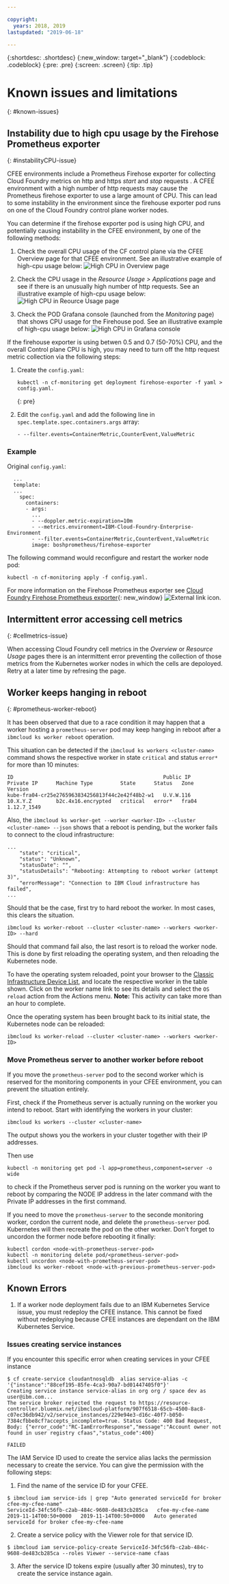 ```yaml
---

copyright:
  years: 2018, 2019
lastupdated: "2019-06-18"

---
```


{:shortdesc: .shortdesc}
{:new_window: target="_blank"}
{:codeblock: .codeblock}
{:pre: .pre}
{:screen: .screen}
{:tip: .tip}

# Known issues and limitations
{: #known-issues}

## Instability due to high cpu usage by the Firehose Prometheus exporter
{: #instabilityCPU-issue}

CFEE environments include a Prometheus Firehose exporter for collecting Cloud Foundry metrics on http and https _start_ and _stop_ requests . A CFEE environment with a high number of http requests may cause the Prometheus firehose exporter to use a large amount of CPU. This can lead to some instability in the environment since the firehouse exporter pod runs on one of the Cloud Foundry control plane worker nodes.

You can determine if the firehose exporter pod is using high CPU, and potentially causing instability in the CFEE environment, by one of the following methods:
1.  Check the overall CPU usage of the CF control plane via the CFEE Overview page for that CFEE environment. See an illustrative example of high-cpu usage below:
![High CPU in Overview page](images/FirehoseExporterIssue_OverviewMetrics.png)

2. Check the CPU usage in the _Resource Usage > Applications_ page and see if there is an unusually high number of http requests. See an illustrative example of high-cpu usage below:
![High CPU in Reource Usage page](images/FirehoseExporterIssue_ResourceUsage.png)

3. Check the POD Grafana console (launched from the _Monitoring_ page) that shows CPU usage for the Firehouse pod. See an illustrative example of high-cpu usage below:
![High CPU in Grafana console](images/FirehoseExporterIssue_Grafana.png)

If the firehouse exporter is using betwen 0.5 and 0.7 (50-70%) CPU, and the overall Control plane CPU is high, you may need to turn off the http request metric collection via the following steps:

1. Create the `config.yaml`:

   ```
   kubectl -n cf-monitoring get deployment firehose-exporter -f yaml > config.yaml.
   ```
   {: pre}

2. Edit the `config.yaml` and add the following line in `spec.template.spec.containers.args` array:

   ```
   - --filter.events=ContainerMetric,CounterEvent,ValueMetric
   ```

### Example

Original `config.yaml`:

```
  ...
  template:
  ...
    spec:
      containers:
      - args:
        ...
        - --doppler.metric-expiration=10m
        - --metrics.environment=IBM-Cloud-Foundry-Enterprise-Environment
        - --filter.events=ContainerMetric,CounterEvent,ValueMetric
        image: boshprometheus/firehose-exporter
```

The following command would reconfigure and restart the worker node pod:

```
kubectl -n cf-monitoring apply -f config.yaml.

```

For more information on the Firehose Prometheus exporter see [Cloud Foundry Firehose Prometheus exporter](https://github.com/bosh-prometheus/firehose_exporter){: new_window} ![External link icon](../icons/launch-glyph.svg "External link icon").

## Intermittent error accessing cell metrics
{: #cellmetrics-issue}

When accessing Cloud Foundry cell metrics in the _Overview_ or _Resource Usage_ pages there is an intermittent error preventing the collection of those metrics from the Kubernetes worker nodes in which the cells are depoloyed.  Retry at a later time by refresing the page.

## Worker keeps hanging in reboot
{: #prometheus-worker-reboot}

It has been observed that due to a race condition it may happen that a worker
hosting a `prometheus-server` pod may keep hanging in reboot after a
`ibmcloud ks worker reboot` operation.

This situation can be detected if the `ibmcloud ks workers <cluster-name>`
command shows the respective worker in state `critical` and status `error*` for
more than 10 minutes:
```
ID                                                 Public IP         Private IP      Machine Type         State      Status   Zone    Version
kube-fra04-cr25e2765963834256813f44c2e42f48b2-w1   U.V.W.116         10.X.Y.Z        b2c.4x16.encrypted   critical   error*   fra04   1.12.7_1549
```
Also, the `ibmcloud ks worker-get --worker <worker-ID> --cluster <cluster-name> --json`
shows that a reboot is pending, but the worker fails to connect to the
cloud infrastructure:
```
...
    "state": "critical",
    "status": "Unknown",
    "statusDate": "",
    "statusDetails": "Rebooting: Attempting to reboot worker (attempt 3)",
    "errorMessage": "Connection to IBM Cloud infrastructure has failed",
...
```

Should that be the case, first try to hard reboot the worker. In most
cases, this clears the situation.
```
ibmcloud ks worker-reboot --cluster <cluster-name> --workers <worker-ID> --hard
```

Should that command fail also, the last resort is to reload the
worker node. This is done by first reloading the operating system, and then
reloading the Kubernetes node.

To have the operating system reloaded, point your browser to the
[Classic Infrastructure Device List](https://cloud.ibm.com/classic/devices),
and locate the respective worker in the table shown. Click on the worker name
link to see its details and select the `OS reload` action from the Actions menu.
**Note:** This activity can take more than an hour to complete.

Once the operating system has been brought back to its initial state, the
Kubernetes node can be reloaded:
```
ibmcloud ks worker-reload --cluster <cluster-name> --workers <worker-ID>
```

### Move Prometheus server to another worker before reboot

If you move the `prometheus-server` pod to the second worker which is reserved
for the monitoring components in your CFEE environment, you can prevent the
situation entirely.

First, check if the Prometheus server is actually running on the worker you
intend to reboot. Start with identifying the workers in your cluster:
```
ibmcloud ks workers --cluster <cluster-name>
```
The output shows you the workers in your cluster together with their IP addresses.

Then use
```
kubectl -n monitoring get pod -l app=prometheus,component=server -o wide
```
to check if the Prometheus server pod is running on the worker you want to
reboot by comparing the NODE IP address in the later command with the Private IP
addresses in the first command.

If you need to move the `prometheus-server` to the seconde monitoring worker,
cordon the current node, and delete the `prometheus-server` pod. Kubernetes
will then recreate the pod on the other worker. Don't forget to uncordon the
former node before rebooting it finally:
```
kubectl cordon <node-with-prometheus-server-pod>
kubectl -n monitoring delete pod/<prometheus-server-pod>
kubectl uncordon <node-with-prometheus-server-pod>
ibmcloud ks worker-reboot <node-with-previous-prometheus-server-pod>
```

## Known Errors

1. If a worker node deployment fails due to an IBM Kubernetes Service issue, you must redeploy the CFEE instance. This cannot be fixed without redeploying because CFEE instances are dependant on the IBM Kubernetes Service.

### Issues creating service instances

If you encounter this specific error when creating services in your CFEE instance

```
$ cf create-service cloudantnosqldb  alias service-alias -c '{"instance":"88cef195-85fe-4ca3-90a7-bd01447405f0"}'
Creating service instance service-alias in org org / space dev as user@ibm.com...
The service broker rejected the request to https://resource-controller.bluemix.net/ibmcloud-platform/907f6518-65cb-4500-8ac8-c07ec36db942/v2/service_instances/229e94e3-d16c-40f7-b050-7384cfbbe8cf?accepts_incomplete=true. Status Code: 400 Bad Request, Body: {"error_code":"RC-IamErrorResponse","message":"Account owner not found in user registry cfaas","status_code":400}

FAILED
```

The IAM Service ID used to create the service alias lacks the permission necessary to create the service. You can give the permission with the following steps:

1. Find the name of the service ID for your CFEE.
```
$ ibmcloud iam service-ids | grep "Auto generated serviceId for broker cfee-my-cfee-name"
ServiceId-34fc56fb-c2ab-484c-9608-de483cb285ca   cfee-my-cfee-name                                                   2019-11-14T00:50+0000   2019-11-14T00:50+0000   Auto generated serviceId for broker cfee-my-cfee-name
```

2. Create a service policy with the Viewer role for that service ID.
```
$ ibmcloud iam service-policy-create ServiceId-34fc56fb-c2ab-484c-9608-de483cb285ca --roles Viewer --service-name cfaas
```

3. After the service ID tokens expire (usually after 30 minutes), try to create the service instance again.

